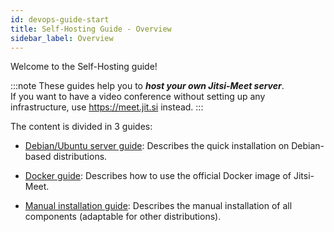 ```yaml
---
id: devops-guide-start
title: Self-Hosting Guide - Overview
sidebar_label: Overview
---
```


Welcome to the Self-Hosting guide!

:::note
These guides help you to ___host your own Jitsi-Meet server___.   
If you want to have a video conference without setting up any infrastructure, use https://meet.jit.si instead.
:::


The content is divided in 3 guides:

* [Debian/Ubuntu server guide](devops-guide/quickstart.md): Describes the quick installation on Debian-based distributions.

* [Docker guide](devops-guide/docker.md): Describes how to use the official Docker image of Jitsi-Meet.

* [Manual installation guide](devops-guide/manual.md): Describes the manual installation of all components (adaptable for other distributions).